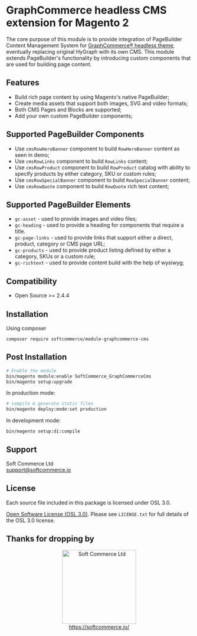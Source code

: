 # GraphCommerce headless CMS extension for Magento 2
The core purpose of this module is to provide integration of PageBuilder Content Management System for [GraphCommerce® headless theme](https://www.graphcommerce.org/), eventually replacing original HyGraph with its own CMS.
This module extends PageBuilder's functionality by introducing custom components that are used for building page content.

## Features
- Build rich page content by using Magento's native PageBuilder;
- Create media assets that support both images, SVG and video formats;
- Both CMS Pages and Blocks are supported;
- Add your own custom PageBuilder components;

## Supported PageBuilder Components
- Use `cmsRowHeroBanner` component to build `RowHeroBanner` content as seen in demo;
- Use `cmsRowLinks` component to build `RowLinks` content;
- Use `cmsRowProduct` component to build `RowProduct` catalog with ability to specify products by either category, SKU or custom rules;
- Use `cmsRowSpecialBanner` component to build `RowSpecialBanner` content;
- Use `cmsRowQuote` component to build `RowQuote` rich text content;

## Supported PageBuilder Elements
- `gc-asset` - used to provide images and video files;
- `gc-heading` - used to provide a heading for components that require a title.
- `gc-page-links` - used to provide links that support either a direct, product, category or CMS page URL;
- `gc-products` - used to provide product listing defined by either a category, SKUs or a custom rule;
- `gc-richtext` - used to provide content build with the help of wysiwyg;

## Compatibility
- Open Source >= 2.4.4

## Installation
Using composer

```
composer require softcommerce/module-graphcommerce-cms
```

## Post Installation

```sh
# Enable the module
bin/magento module:enable SoftCommerce_GraphCommerceCms
bin/magento setup:upgrade
```

In production mode:
```sh
# compile & generate static files
bin/magento deploy:mode:set production
```

In development mode:
```
bin/magento setup:di:compile
```

## Support
Soft Commerce Ltd <br />
support@softcommerce.io

## License
Each source file included in this package is licensed under OSL 3.0.

[Open Software License (OSL 3.0)](https://opensource.org/licenses/osl-3.0.php).
Please see `LICENSE.txt` for full details of the OSL 3.0 license.

## Thanks for dropping by

<p align="center">
    <a href="https://softcommerce.io" target="_blank">
        <img src="https://softcommerce.co.uk/pub/media/banner/logo.svg" width="200" alt="Soft Commerce Ltd" />
    </a>
    <br />
    <a href="https://softcommerce.io" target="_blank">https://softcommerce.io/</a>
</p>

